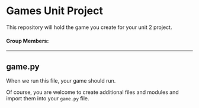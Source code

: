 # Games Unit Project
This repository will hold the game you create for your unit 2 project.

#### Group Members: 


--- 

## game.py
When we run this file, your game should run.

Of course, you are welcome to create additional files and modules and import them into your `game.py` file.


